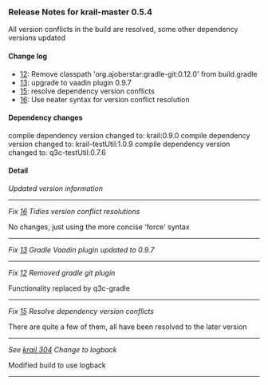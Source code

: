 ### Release Notes for krail-master 0.5.4

All version conflicts in the build are resolved, some other dependency versions updated

#### Change log

-   [12](https://github.com/davidsowerby/krail-master/issues/12): Remove classpath 'org.ajoberstar:gradle-git:0.12.0' from build.gradle
-   [13](https://github.com/davidsowerby/krail-master/issues/13): upgrade to vaadin plugin 0.9.7
-   [15](https://github.com/davidsowerby/krail-master/issues/15): resolve dependency version conflicts
-   [16](https://github.com/davidsowerby/krail-master/issues/16): Use neater syntax for version conflict resolution 


#### Dependency changes

   compile dependency version changed to: krail:0.9.0
   compile dependency version changed to: krail-testUtil:1.0.9
   compile dependency version changed to: q3c-testUtil:0.7.6

#### Detail

*Updated version information*


---
*Fix [16](https://github.com/davidsowerby/krail-master/issues/16) Tidies version conflict resolutions*

No changes, just using the more concise 'force' syntax


---
*Fix [13](https://github.com/davidsowerby/krail-master/issues/13) Gradle Vaadin plugin updated to 0.9.7*


---
*Fix [12](https://github.com/davidsowerby/krail-master/issues/12) Removed gradle git plugin*

Functionality replaced by q3c-gradle


---
*Fix [15](https://github.com/davidsowerby/krail-master/issues/15) Resolve dependency version conflicts*

There are quite a few of them, all have been resolved to the later version


---
*See [krail 304](https://github.com/davidsowerby/krail/issues/304) Change to logback*

Modified build to use logback


---
